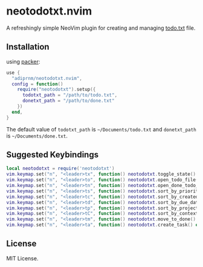# neotodotxt.nvim

A refreshingly simple NeoVim plugin for creating and managing [todo.txt](https://todotxt.org) file.

## Installation

using [packer](https://github.com/wbthomason/packer.nvim):

```lua
use {
  "adiprnm/neotodotxt.nvim",
  config = function()
    require("neotodotxt").setup({
      todotxt_path = "/path/to/todo.txt",
      donetxt_path = "/path/to/done.txt"
    })
  end,
}
```

The default value of `todotxt_path` is `~/Documents/todo.txt` and `donetxt_path` is `~/Documents/done.txt`.

## Suggested Keybindings

```lua
local neotodotxt = require('neotodotxt')
vim.keymap.set("n", "<leader>tx", function() neotodotxt.toggle_state() end)
vim.keymap.set("n", "<leader>to", function() neotodotxt.open_todo_file() end)
vim.keymap.set("n", "<leader>tn", function() neotodotxt.open_done_todo_file() end)
vim.keymap.set("n", "<leader>ts", function() neotodotxt.sort_by_priority() end)
vim.keymap.set("n", "<leader>tc", function() neotodotxt.sort_by_created_date() end)
vim.keymap.set("n", "<leader>td", function() neotodotxt.sort_by_due_date() end)
vim.keymap.set("n", "<leader>tp", function() neotodotxt.sort_by_project() end)
vim.keymap.set("n", "<leader>tC", function() neotodotxt.sort_by_context() end)
vim.keymap.set("n", "<leader>tm", function() neotodotxt.move_to_done() end)
vim.keymap.set("n", "<leader>ta", function() neotodotxt.create_task() end)
```

## License

MIT License.
